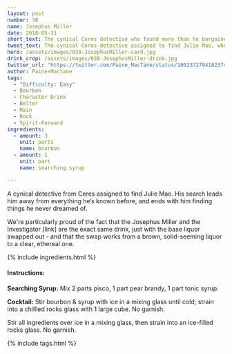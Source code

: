 ```yaml
---
layout: post
number: 38
name: Josephus Miller
date: 2018-05-31
short_text: The cynical Ceres detective who found more than he bargained for.
tweet_text: The cynical Ceres detective assigned to find Julie Mao, who found more than he bargained for... and something new, that has his face and voice.
hero: /assets/images/038-JosephusMiller-card.jpg
drink_crop: /assets/images/038-JosephusMiller-drink.jpg
twitter_url: "https://twitter.com/Paine_MacTane/status/1002372704182374401"
author: Paine×Mactane
tags: 
  - "Difficulty: Easy"
  - Bourbon
  - Character Drink
  - Belter
  - Main
  - Rock
  - Spirit-Forward
ingredients:
  - amount: 3
    unit: parts
    name: bourbon
  - amount: 1
    unit: part
    name: searching syrup

---
```


A cynical detective from Ceres assigned to find Julie Mao. His search leads him away from everything he’s known before, and ends with him finding things he never dreamed of.

We're particularly proud of the fact that the Josephus Miller and the Investigator [link] are the exact same drink, just with the base liquor swapped out - and that the swap works from a brown, solid-seeming liquor to a clear, ethereal one. 

{% include ingredients.html %}

#### Instructions:

<strong>Searching Syrup:</strong> Mix 2 parts pisco, 1 part pear brandy, 1 part tonic syrup.

<strong>Cocktail:</strong> Stir bourbon & syrup with ice in a mixing glass until cold; strain into a chillled rocks glass with 1 large cube. No garnish. 

Stir all ingredients over ice in a mixing glass, then strain into an ice-filled rocks glass. No garnish.

{% include tags.html %}
